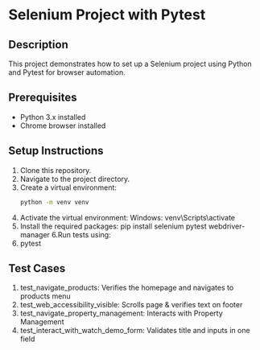 # Selenium Project with Pytest

## Description
This project demonstrates how to set up a Selenium project using Python and Pytest for browser automation.

## Prerequisites
- Python 3.x installed
- Chrome browser installed

## Setup Instructions

1. Clone this repository.
2. Navigate to the project directory.
3. Create a virtual environment:
   ```bash
   python -m venv venv
   
4. Activate the virtual environment:
Windows: venv\Scripts\activate
5. Install the required packages:
pip install selenium pytest webdriver-manager
6.Run tests using:
6. pytest

## Test Cases
1. test_navigate_products: Verifies the homepage and navigates to products menu
2. test_web_accessibility_visible: Scrolls page & verifies text on footer
3. test_navigate_property_management: Interacts with Property Management
4. test_interact_with_watch_demo_form: Validates title and inputs in one field
